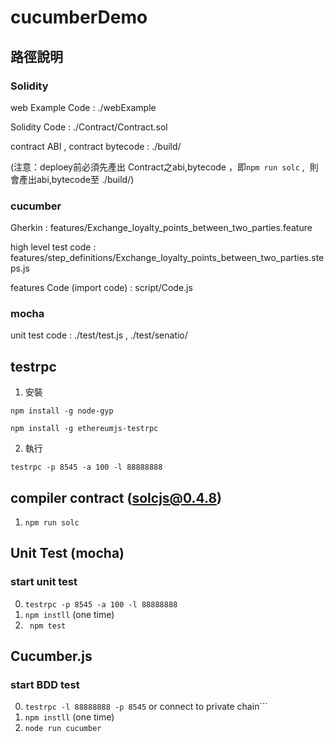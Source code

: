 # cucumberDemo


## 路徑說明
### Solidity

web Example Code : ./webExample

Solidity Code : ./Contract/Contract.sol

contract ABI , contract bytecode : ./build/

(注意：deploey前必須先產出 Contract之abi,bytecode ，即```npm run solc``` ,  則會產出abi,bytecode至 ./build/)

### cucumber

Gherkin : features/Exchange_loyalty_points_between_two_parties.feature

high level test code : features/step_definitions/Exchange_loyalty_points_between_two_parties.steps.js

features Code (import code) : script/Code.js

### mocha

unit test code : ./test/test.js , ./test/senatio/



## testrpc

1. 安裝

  ```npm install -g node-gyp```

  ```npm install -g ethereumjs-testrpc```

2. 執行

  ```testrpc -p 8545 -a 100 -l 88888888```

## compiler contract (solcjs@0.4.8)

1. ```npm run solc ```

## Unit Test (mocha)
### start unit test ###

0. ```testrpc -p 8545 -a 100 -l 88888888```
1. ```npm instll``` (one time)
1. ``` npm test```

## Cucumber.js
### start BDD test ###

0. ```testrpc -l 88888888 -p 8545``` or connect to private chain```
1. ```npm instll``` (one time)
2. ```node run cucumber```
